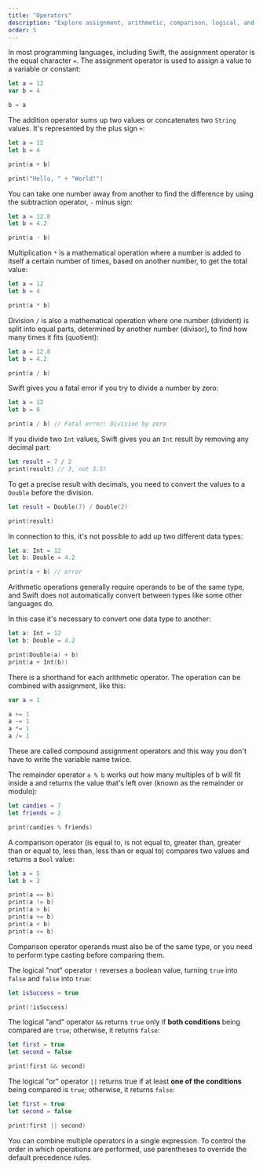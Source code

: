 ```yaml
---
title: "Operators"
description: "Explore assignment, arithmetic, comparison, logical, and compound operators for effective Swift programming."
order: 5
---
```


In most programming languages, including Swift, the assignment operator is the equal character `=`. The assignment operator is used to assign a value to a variable or constant:

```swift
let a = 12
var b = 4

b = a
```

The addition operator sums up two values or concatenates two `String` values. It's represented by the plus sign `+`:

```swift
let a = 12
let b = 4

print(a + b)

print("Hello, " + "World!")
```

You can take one number away from another to find the difference by using the subtraction operator, `-` minus sign:

```swift
let a = 12.8
let b = 4.2

print(a - b)
```

Multiplication `*` is a mathematical operation where a number is added to itself a certain number of times, based on another number, to get the total value:

```swift
let a = 12
let b = 4

print(a * b)
```

Division `/` is also a mathematical operation where one number (divident) is split into equal parts, determined by another number (divisor), to find how many times it fits (quotient):

```swift
let a = 12.8 
let b = 4.2

print(a / b)
```

Swift gives you a fatal error if you try to divide a number by zero:

```swift
let a = 12
let b = 0

print(a / b) // Fatal error: Division by zero
```

If you divide two `Int` values, Swift gives you an `Int` result by removing any decimal part:

```swift 
let result = 7 / 2
print(result) // 3, not 3.5!
```

To get a precise result with decimals, you need to convert the values to a `Double` before the division. 

```swift
let result = Double(7) / Double(2)

print(result)
```

In connection to this, it's not possible to add up two different data types:

```swift
let a: Int = 12
let b: Double = 4.2

print(a + b) // error
```

Arithmetic operations generally require operands to be of the same type, and Swift does not automatically convert between types like some other languages do.

In this case it's necessary to convert one data type to another:

```swift
let a: Int = 12
let b: Double = 4.2

print(Double(a) + b) 
print(a + Int(b))
```

There is a shorthand for each arithmetic operator. The operation can be combined with assignment, like this:

```swift
var a = 1

a += 1
a -= 1
a *= 1
a /= 1
```

These are called compound assignment operators and this way you don't have to write the variable name twice. 

The remainder operator `a % b` works out how many multiples of b will fit inside a and returns the value that's left over (known as the remainder or modulo):

```swift
let candies = 7
let friends = 2

print(candies % friends)
```

A comparison operator (is equal to, is not equal to, greater than, greater than or equal to, less than, less than or equal to) compares two values and returns a `Bool` value:

```swift
let a = 5
let b = 3

print(a == b)
print(a != b)
print(a > b)
print(a >= b)
print(a < b)
print(a <= b)
```

Comparison operator operands must also be of the same type, or you need to perform type casting before comparing them.

The logical "not" operator `!` reverses a boolean value, turning `true` into `false` and `false` into `true`:

```swift
let isSuccess = true

print(!isSuccess)
```

The logical "and" operator `&&` returns `true` only if **both conditions** being compared are `true`; otherwise, it returns `false`:

```swift
let first = true
let second = false

print(first && second)
```

The logical "or" operator `||` returns true if at least **one of the conditions** being compared is `true`; otherwise, it returns `false`:

```swift
let first = true
let second = false

print(first || second)
```

You can combine multiple operators in a single expression. To control the order in which operations are performed, use parentheses to override the default precedence rules.
